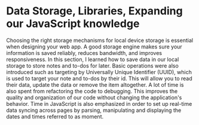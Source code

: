 
# Data Storage, Libraries, Expanding our JavaScript knowledge 
 
Choosing the right storage mechanisms for local device storage is essential when designing your web app. A good storage engine makes sure your information is saved reliably, reduces bandwidth, and improves responsiveness. In this section, I learned how to save data in our local storage to store notes and to-dos for later. Basic operations were also introduced such as targeting by Universally Unique Identifier (UUID), which is used to target your note and to-dos by their id. This will allow you to read their data, update the data or remove the item altogether. A lot of time is also spent from refactoring the code to debugging. This improves the quality and organization of our code without changing the application's behavior. Time in JavaScript is also emphasized in order to set up real-time data syncing across pages by parsing, manipulating and displaying the dates and times referred to as moment.
 
 
